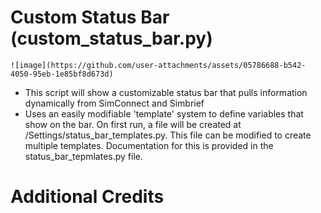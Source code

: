 # Custom Status Bar (custom_status_bar.py)
    ![image](https://github.com/user-attachments/assets/05786688-b542-4050-95eb-1e85bf8d673d)
- This script will show a customizable status bar that pulls information dynamically from SimConnect and Simbrief
- Uses an easily modifiable 'template' system to define variables that show on the bar.  On first run, a file will be created at /Settings/status_bar_templates.py.  This file can be modified to create multiple templates.  Documentation for this is provided in the status_bar_tepmlates.py file.
# Additional Credits

